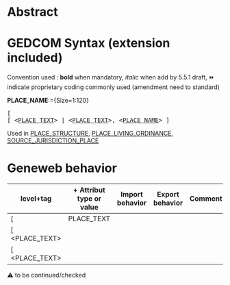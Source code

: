 ﻿# Abstract

# GEDCOM Syntax (extension included)
Convention used : **bold** when mandatory, _italic_ when add by 5.5.1 draft, &#x23E9; indicate proprietary coding commonly used (amendment need to standard)<br />

**PLACE_NAME**:={Size=1:120}
<pre>
[
[ &lt;<a href=Ged.PLACE_TEXT.md>PLACE_TEXT</a>&gt; | &lt;<a href=Ged.PLACE_TEXT.md>PLACE_TEXT</a>&gt;, &lt;<a href=Ged.PLACE_NAME.md>PLACE_NAME</a>&gt; ]
</pre>
Used in <a href=Ged.PLACE_STRUCTURE.md>PLACE_STRUCTURE</a>, <a href=Ged.PLACE_LIVING_ORDINANCE.md>PLACE_LIVING_ORDINANCE</a>, <a href=Ged.SOURCE_JURISDICTION_PLACE.md>SOURCE_JURISDICTION_PLACE</a><br />

# Geneweb behavior

level+tag  | + Attribut type or value | Import behavior | Export behavior  | Comment 
---------- | ------------- | :---------------: | :-----------------:| -----------
[ | PLACE_TEXT | | |
[ <PLACE_TEXT> | | | | |
[ <PLACE_TEXT> | | | | |

:warning: to be continued/checked

